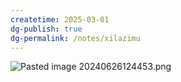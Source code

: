 ```yaml
---
createtime: 2025-03-01
dg-publish: true
dg-permalink: /notes/xilazimu
---
```



![Pasted image 20240626124453.png](/img/user/09%20settings/Z%20attachment/Pasted%20image%2020240626124453.png)